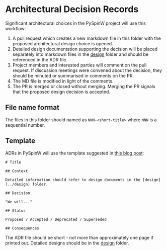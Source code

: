 # Architectural Decision Records

Significant architectural choices in the PySpinW project will use this workflow:

1. A pull request which creates a new markdown file in this folder with the proposed architectural design choice is opened.
2. Detailed design documentation supporting the decision will be placed separately into markdown files in the [design](../design) folder and should be referenced in the ADR file.
3. Project members and interested parties will comment on the pull request. If discussion meetings were convened about the decision, they should be minuted or summarised in comments on the PR.
4. The MD file is modified in light of the comments.
5. The PR is merged or closed without merging. Merging the PR signals that the proposed design decision is accepted.


## File name format

The files in this folder should named as `NNN-<short-title>` where `NNN` is a sequential number.


## Template

ADRs in PySpinW will use the template suggested in [this blog post](https://cognitect.com/blog/2011/11/15/documenting-architecture-decisions.html):

```
# Title

## Context

Detailed information should refer to design documents in the [design](../design) folder.

## Decision

"We will..."

## Status

Proposed / Accepted / Deprecated / Superseded

## Consequences
```

The ADR file should be short - not more than approximately one page if printed out. Detailed designs should be in the [design](../design) folder.
